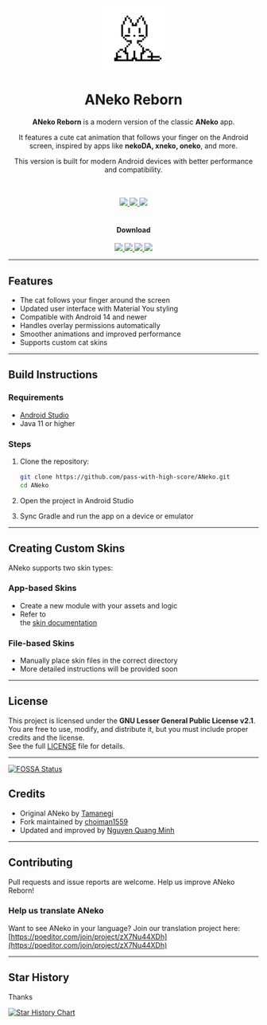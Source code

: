 <div align="center">      
  <img src="fastlane/metadata/android/en-US/images/icon.png" width="128" height="128">
  <h1>ANeko Reborn</h1>
  <p><strong>ANeko Reborn</strong> is a modern version of the classic <strong>ANeko</strong> app.</p>
<p>It features a cute cat animation that follows your finger on the Android screen, inspired by apps like <strong>nekoDA, xneko, oneko</strong>, and more.</p>
<p>This version is built for modern Android devices with better performance and compatibility.</p>
  <br><br>
  <a href="https://github.com/pass-with-high-score/ANeko/releases">
    <img src="https://img.shields.io/github/v/release/pass-with-high-score/ANeko">
  </a>
  <a href="https://github.com/pass-with-high-score/ANeko/releases">
    <img src="https://img.shields.io/github/downloads/pass-with-high-score/ANeko/total">
  </a>
<a href="https://app.fossa.com/projects/git%2Bgithub.com%2Fpass-with-high-score%2FANeko?ref=badge_shield" alt="FOSSA Status"><img src="https://app.fossa.com/api/projects/git%2Bgithub.com%2Fpass-with-high-score%2FANeko.svg?type=shield"/></a>
  <br><br>
  <h4>Download</h4>
  <a href="https://play.google.com/store/apps/details?id=org.nqmgaming.aneko">
    <img src="https://play.google.com/intl/en_us/badges/static/images/badges/en_badge_web_generic.png" height="80">
  </a>
  <a href="https://github.com/pass-with-high-score/ANeko/releases">
    <img src="https://raw.githubusercontent.com/NeoApplications/Neo-Backup/034b226cea5c1b30eb4f6a6f313e4dadcbb0ece4/badge_github.png" height="80">
  </a>
  <a href="https://www.openapk.net/vi/aneko/org.nqmgaming.aneko/">
    <img src="https://www.openapk.net/images/openapk-badge.png" height="80">
  </a>
  <a href="https://f-droid.org/en/packages/org.nqmgaming.aneko/">
    <img src="https://fdroid.gitlab.io/artwork/badge/get-it-on.png" height="80">
  </a>
  </a>
</div> 

---  

## Features

* The cat follows your finger around the screen
* Updated user interface with Material You styling
* Compatible with Android 14 and newer
* Handles overlay permissions automatically
* Smoother animations and improved performance
* Supports custom cat skins

---  

## Build Instructions

### Requirements

* [Android Studio](https://developer.android.com/studio)
* Java 11 or higher

### Steps

1. Clone the repository:
   ```bash
   git clone https://github.com/pass-with-high-score/ANeko.git 
   cd ANeko 
   ```
2. Open the project in Android Studio

3. Sync Gradle and run the app on a device or emulator

---  

## Creating Custom Skins

ANeko supports two skin types:

### App-based Skins

* Create a new module with your assets and logic
* Refer to  
  the [skin documentation](http://www.tamanegi.org/prog/android-apps/aneko-skin.html#create-skin)

### File-based Skins

* Manually place skin files in the correct directory
* More detailed instructions will be provided soon

---  

## License

This project is licensed under the **GNU Lesser General Public License v2.1**.  
You are free to use, modify, and distribute it, but you must include proper credits and the
license.  
See the full [LICENSE](LICENSE) file for details.
  
---  


[![FOSSA Status](https://app.fossa.com/api/projects/git%2Bgithub.com%2Fpass-with-high-score%2FANeko.svg?type=large)](https://app.fossa.com/projects/git%2Bgithub.com%2Fpass-with-high-score%2FANeko?ref=badge_large)

## Credits

* Original ANeko by [Tamanegi](https://github.com/lllllT)
* Fork maintained by [choiman1559](https://github.com/choiman1559/ANeko)
* Updated and improved by [Nguyen Quang Minh](https://github.com/nqmgaming)

---  

## Contributing

Pull requests and issue reports are welcome.
Help us improve ANeko Reborn!

### Help us translate ANeko

Want to see ANeko in your language?
Join our translation project here: [https://poeditor.com/join/project/zX7Nu44XDh](https://poeditor.com/join/project/zX7Nu44XDh)

---

## Star History
Thanks


[![Star History Chart](https://api.star-history.com/svg?repos=pass-with-high-score/ANeko&type=Date)](https://www.star-history.com/#pass-with-high-score/ANeko&Date)